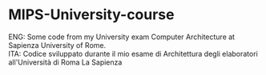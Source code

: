 # MIPS-University-course
ENG: Some code from my University exam Computer Architecture at Sapienza University of Rome.<br/>
ITA: Codice sviluppato durante il mio esame di Architettura degli elaboratori all'Università di Roma La Sapienza<br/>
